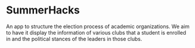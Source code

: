 # SummerHacks
An app to structure the election process of academic organizations. We aim to have it display the information of various clubs that a student is enrolled in and the political stances of the leaders in those clubs.

